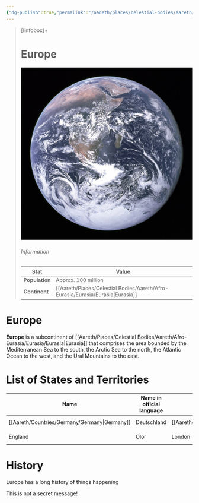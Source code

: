 ```yaml
---
{"dg-publish":true,"permalink":"/aareth/places/celestial-bodies/aareth/afro-eurasia/eurasia/europe/europe/","tags":["gardenEntry"]}
---
```



> [!infobox]+
> # Europe
> ![earth.jpg|250](/img/user/media/earth.jpg)
> ###### Information
> | Stat | Value |
> | ---- | ---- |
> | **Population** | Approx. 100 million |
> | **Continent** | [[Aareth/Places/Celestial Bodies/Aareth/Afro-Eurasia/Eurasia/Eurasia\|Eurasia]] |
# Europe
**Europe** is a subcontinent of [[Aareth/Places/Celestial Bodies/Aareth/Afro-Eurasia/Eurasia/Eurasia\|Eurasia]] that comprises the area bounded by the Mediterranean Sea to the south, the Arctic Sea to the north, the Atlantic Ocean to the west, and the Ural Mountains to the east.

# List of States and Territories

| Name        | Name in official language | Capital    | Official languages | Primary inhabitants | Other major inhabitants |
| ----------- | ------------------------- | ---------- | ------------------ | ------------------- | ----------------------- |
| [[Aareth/Countries/Germany/Germany\|Germany]] | Deutschland               | [[Aareth/Countries/Germany/Berlin/Berlin\|Berlin]] | Common             | Shape-shifters      |                         |
| England     | Olor                      | London     | English (Dwarvish) | Dwarves             |                         |

# History
Europe has a long history of things happening



This is not a secret message!